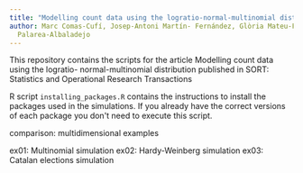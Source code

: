 ```yaml
---
title: "Modelling count data using the logratio-normal-multinomial distribution"
author: Marc Comas-Cufí, Josep-Antoni Martín- Fernández, Glòria Mateu-Figueras, Javier
  Palarea-Albaladejo
---
```


This repository contains the scripts for the article Modelling count data using the logratio- normal-multinomial distribution published in SORT: Statistics and Operational Research Transactions

R script `installing_packages.R` contains the instructions to install the packages used in the simulations. If you already have the correct versions of each package you don't need to execute this script.

comparison: multidimensional examples

ex01: Multinomial simulation
ex02: Hardy-Weinberg simulation
ex03: Catalan elections simulation
